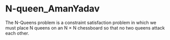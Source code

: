 # N-queen_AmanYadav
The N-Queens problem is a constraint satisfaction problem in which we must place N queens on an N × N chessboard so that no two queens attack each other.
